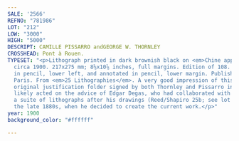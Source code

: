 ```yaml
---
SALE: '2566'
REFNO: "781986"
LOT: "212"
LOW: "3000"
HIGH: "5000"
DESCRIPT: CAMILLE PISSARRO andGEORGE W. THORNLEY
CROSSHEAD: Pont à Rouen.
TYPESET: "<p>Lithograph printed in dark brownish black on <em>Chine appliqué</em>,
  circa 1900. 217x275 mm; 8⅝x10⅞ inches, full margins. Edition of 108. Signed by Pissarro
  in pencil, lower left, and annotated in pencil, lower margin. Published Hessèle,
  Paris. From <em>25 Lithographies</em>. A very good impression of this scarce lithograph.<br><br>With--The
  original justification folder signed by both Thornley and Pissarro in pencil.<br><br>Pissarro
  likely acted on the advice of Edgar Degas, who had collaborated with Thornley on
  a suite of lithographs after his drawings (Reed/Shapiro 25b; see lot 205) during
  the late 1880s, when he decided to create the current work.</p>"
year: 1900
background_color: "#ffffff"

---
```

